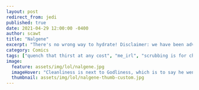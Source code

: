 ```yaml
---
layout: post
redirect_from: jedi
published: true
date: 2021-04-29 12:00:00 -0400
author: scawt
title: "Nalgene"
excerpt: "There's no wrong way to hydrate! Disclaimer: we have been advised by the legal department to point out that there are definitely, many, many wrong ways to hydrate. Please hydrate responsibly."
category: Comics
tags: ["quench that thirst at any cost", "me_irl", "scrubbing is for chumps", "what am I supposed to buy a brush?", "do I look like a guy who owns a brush to you?", "hydration", "Nalgene", "breaking news", "dwinking water", "god I'm thirsty...for some caffeine", "drinking", "death", "he died", "can't stop shitting", "ASSPOCALYPSE 2014", "sorry about your ass", "shitter's broke"]  
image:
  feature: assets/img/lol/nalgene.jpg
  imageHover: "Cleanliness is next to Godliness, which is to say he went to hell. He's in hell now, without an ass."
  thumbnail: assets/img/lol/nalgene-thumb-custom.jpg
---
```

